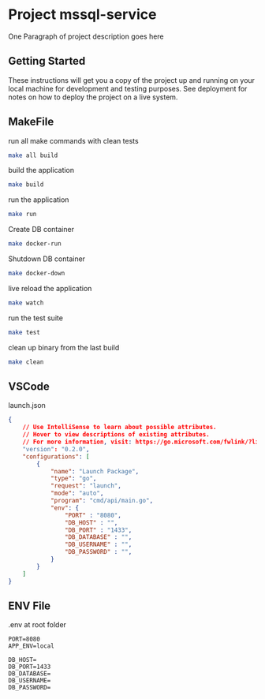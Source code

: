 # Project mssql-service

One Paragraph of project description goes here

## Getting Started

These instructions will get you a copy of the project up and running on your local machine for development and testing purposes. See deployment for notes on how to deploy the project on a live system.

## MakeFile

run all make commands with clean tests
```bash
make all build
```

build the application
```bash
make build
```

run the application
```bash
make run
```

Create DB container
```bash
make docker-run
```

Shutdown DB container
```bash
make docker-down
```

live reload the application
```bash
make watch
```

run the test suite
```bash
make test
```

clean up binary from the last build
```bash
make clean
```

## VSCode
launch.json
```json
{
    // Use IntelliSense to learn about possible attributes.
    // Hover to view descriptions of existing attributes.
    // For more information, visit: https://go.microsoft.com/fwlink/?linkid=830387
    "version": "0.2.0",
    "configurations": [
        {
            "name": "Launch Package",
            "type": "go",
            "request": "launch",
            "mode": "auto",
            "program": "cmd/api/main.go",
            "env": {
                "PORT" : "8080",
                "DB_HOST" : "",
                "DB_PORT" : "1433",
                "DB_DATABASE" : "",
                "DB_USERNAME" : "",
                "DB_PASSWORD" : "",
            }
        }
    ]
}
```

## ENV File
.env at root folder
```properties
PORT=8080
APP_ENV=local

DB_HOST=
DB_PORT=1433
DB_DATABASE=
DB_USERNAME=
DB_PASSWORD=
```
